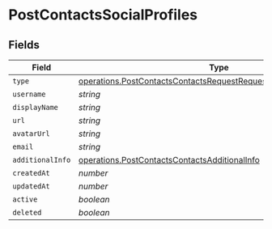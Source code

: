 # PostContactsSocialProfiles


## Fields

| Field                                                                                                                                                      | Type                                                                                                                                                       | Required                                                                                                                                                   | Description                                                                                                                                                |
| ---------------------------------------------------------------------------------------------------------------------------------------------------------- | ---------------------------------------------------------------------------------------------------------------------------------------------------------- | ---------------------------------------------------------------------------------------------------------------------------------------------------------- | ---------------------------------------------------------------------------------------------------------------------------------------------------------- |
| `type`                                                                                                                                                     | [operations.PostContactsContactsRequestRequestBodySocialProfilesType](../../models/operations/postcontactscontactsrequestrequestbodysocialprofilestype.md) | :heavy_minus_sign:                                                                                                                                         | N/A                                                                                                                                                        |
| `username`                                                                                                                                                 | *string*                                                                                                                                                   | :heavy_minus_sign:                                                                                                                                         | N/A                                                                                                                                                        |
| `displayName`                                                                                                                                              | *string*                                                                                                                                                   | :heavy_minus_sign:                                                                                                                                         | N/A                                                                                                                                                        |
| `url`                                                                                                                                                      | *string*                                                                                                                                                   | :heavy_minus_sign:                                                                                                                                         | N/A                                                                                                                                                        |
| `avatarUrl`                                                                                                                                                | *string*                                                                                                                                                   | :heavy_minus_sign:                                                                                                                                         | N/A                                                                                                                                                        |
| `email`                                                                                                                                                    | *string*                                                                                                                                                   | :heavy_minus_sign:                                                                                                                                         | N/A                                                                                                                                                        |
| `additionalInfo`                                                                                                                                           | [operations.PostContactsContactsAdditionalInfo](../../models/operations/postcontactscontactsadditionalinfo.md)                                             | :heavy_minus_sign:                                                                                                                                         | N/A                                                                                                                                                        |
| `createdAt`                                                                                                                                                | *number*                                                                                                                                                   | :heavy_minus_sign:                                                                                                                                         | N/A                                                                                                                                                        |
| `updatedAt`                                                                                                                                                | *number*                                                                                                                                                   | :heavy_minus_sign:                                                                                                                                         | N/A                                                                                                                                                        |
| `active`                                                                                                                                                   | *boolean*                                                                                                                                                  | :heavy_minus_sign:                                                                                                                                         | N/A                                                                                                                                                        |
| `deleted`                                                                                                                                                  | *boolean*                                                                                                                                                  | :heavy_minus_sign:                                                                                                                                         | N/A                                                                                                                                                        |